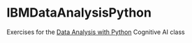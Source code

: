 # IBMDataAnalysisPython
Exercises for the [Data Analysis with Python](https://courses.cognitiveclass.ai/courses/course-v1:CognitiveClass+DA0101EN+v2/) Cognitive AI class
